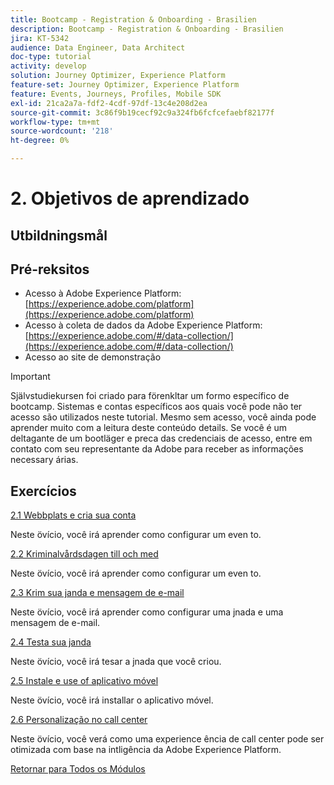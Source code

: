 ```yaml
---
title: Bootcamp - Registration & Onboarding - Brasilien
description: Bootcamp - Registration & Onboarding - Brasilien
jira: KT-5342
audience: Data Engineer, Data Architect
doc-type: tutorial
activity: develop
solution: Journey Optimizer, Experience Platform
feature-set: Journey Optimizer, Experience Platform
feature: Events, Journeys, Profiles, Mobile SDK
exl-id: 21ca2a7a-fdf2-4cdf-97df-13c4e208d2ea
source-git-commit: 3c86f9b19cecf92c9a324fb6fcfcefaebf82177f
workflow-type: tm+mt
source-wordcount: '218'
ht-degree: 0%

---
```


# 2. Objetivos de aprendizado

## Utbildningsmål

## Pré-reksitos

- Acesso à Adobe Experience Platform: [https://experience.adobe.com/platform](https://experience.adobe.com/platform)
- Acesso à coleta de dados da Adobe Experience Platform: [https://experience.adobe.com/#/data-collection/](https://experience.adobe.com/#/data-collection/)
- Acesso ao site de demonstração

>[!IMPORTANT]
>
>Självstudiekursen foi criado para förenkltar um formo específico de bootcamp. Sistemas e contas específicos aos quais você pode não ter acesso são utilizados neste tutorial. Mesmo sem acesso, você ainda pode aprender muito com a leitura deste conteúdo details. Se você é um deltagante de um bootläger e preca das credenciais de acesso, entre em contato com seu representante da Adobe para receber as informações necessary árias.

## Exercícios

[2.1 Webbplats e cria sua conta](./ex1.md)

Neste övício, você irá aprender como configurar um even to.

[2.2 Kriminalvårdsdagen till och med](./ex2.md)

Neste övício, você irá aprender como configurar um even to.

[2.3 Krim sua janda e mensagem de e-mail](./ex3.md)

Neste övício, você irá aprender como configurar uma jnada e uma mensagem de e-mail.

[2.4 Testa sua janda](./ex4.md)

Neste övício, você irá tesar a jnada que você criou.

[2.5 Instale e use of aplicativo móvel](./ex5.md)

Neste övício, você irá installar o aplicativo móvel.

[2.6 Personalização no call center](./ex6.md)

Neste övício, você verá como uma experience ência de call center pode ser otimizada com base na intligência da Adobe Experience Platform.

[Retornar para Todos os Módulos](../../overview.md)
